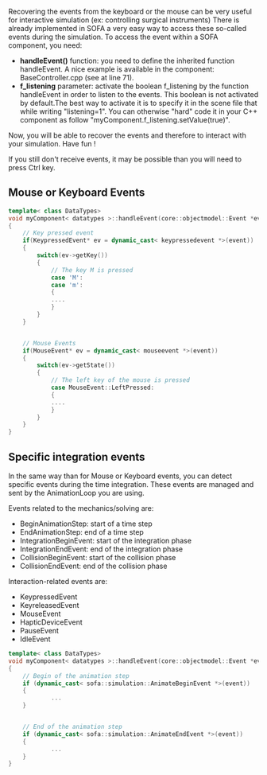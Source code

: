 Recovering the events from the keyboard or the mouse can be very useful
for interactive simulation (ex: controlling surgical instruments) There
is already implemented in SOFA a very easy way to access these so-called
events during the simulation. To access the event within a SOFA
component, you need:

-   **handleEvent()** function: you need to define the inherited
    function handleEvent. A nice example is available in the component:
    BaseController.cpp (see at line 71).
-   **f\_listening** parameter: activate the boolean f\_listening by the
    function handleEvent in order to listen to the events. This boolean
    is not activated by default.The best way to activate it is to
    specify it in the scene file that while writing "listening=1". You
    can otherwise "hard" code it in your C++ component as
    follow "myComponent.f\_listening.setValue(true)".

Now, you will be able to recover the events and therefore to interact
with your simulation. Have fun !

If you still don't receive events, it may be possible than you will need to press Ctrl key.

Mouse or Keyboard Events
------------------------

``` cpp
template< class DataTypes>
void myComponent< datatypes >::handleEvent(core::objectmodel::Event *event)
{
    // Key pressed event
    if(KeypressedEvent* ev = dynamic_cast< keypressedevent *>(event))
    {
        switch(ev->getKey())
        {
            // The key M is pressed
            case 'M':
            case 'm':
            {
            ....
            }
        }
    }


    // Mouse Events
    if(MouseEvent* ev = dynamic_cast< mouseevent *>(event))
    {
        switch(ev->getState())
        {
            // The left key of the mouse is pressed
            case MouseEvent::LeftPressed:
            {
            ....
            }
        }
    }
}
```

Specific integration events
---------------------------

In the same way than for Mouse or Keyboard events, you can detect
specific events during the time integration. These events are managed
and sent by the AnimationLoop you are using.

Events related to the mechanics/solving are:

-   BeginAnimationStep: start of a time step
-   EndAnimationStep: end of a time step
-   IntegrationBeginEvent: start of the integration phase
-   IntegrationEndEvent: end of the integration phase
-   CollisionBeginEvent: start of the collision phase
-   CollisionEndEvent: end of the collision phase

Interaction-related events are:

- KeypressedEvent
- KeyreleasedEvent
- MouseEvent
- HapticDeviceEvent
- PauseEvent
- IdleEvent

``` cpp
template< class DataTypes>
void myComponent< datatypes >::handleEvent(core::objectmodel::Event *event)
{
    // Begin of the animation step
    if (dynamic_cast< sofa::simulation::AnimateBeginEvent *>(event))
    {
            ...
    }


    // End of the animation step
    if (dynamic_cast< sofa::simulation::AnimateEndEvent *>(event))
    {
            ...
    }
}
```

